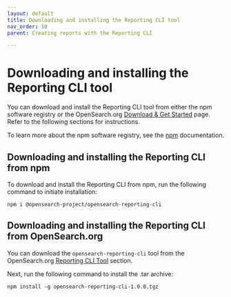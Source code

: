 ```yaml
---
layout: default
title: Downloading and installing the Reporting CLI tool
nav_order: 10
parent: Creating reports with the Reporting CLI

---
```


# Downloading and installing the Reporting CLI tool

You can download and install the Reporting CLI tool from either the npm software registry or the OpenSearch.org [Download & Get Started](https://opensearch.org/downloads.html) page. Refer to the following sections for instructions.

To learn more about the npm software registry, see the [npm](https://docs.npmjs.com/about-npm) documentation.

## Downloading and installing the Reporting CLI from npm

To download and install the Reporting CLI from npm, run the following command to initiate installation:

```
npm i @opensearch-project/opensearch-reporting-cli
```

## Downloading and installing the Reporting CLI from OpenSearch.org

You can download the `opensearch-reporting-cli` tool from the OpenSearch.org [Reporting CLI Tool](https://opensearch.org/downloads.html#opensearch-reporting-cli) section.

Next, run the following command to install the .tar archive:

```
npm install -g opensearch-reporting-cli-1.0.0.tgz
```